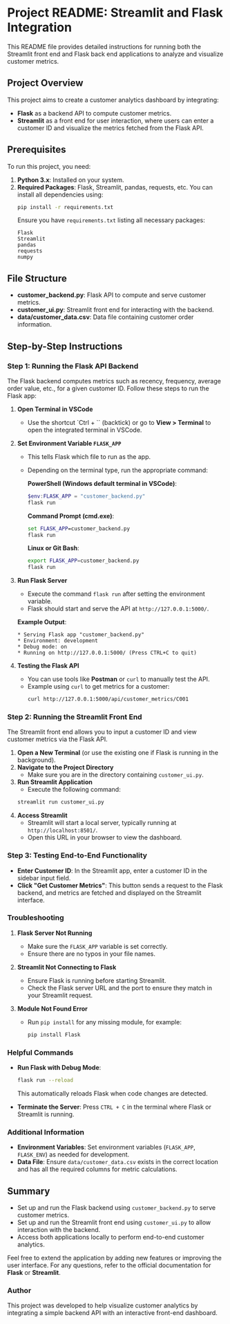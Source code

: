 # Project README: Streamlit and Flask Integration

This README file provides detailed instructions for running both the Streamlit front end and Flask back end applications to analyze and visualize customer metrics.

## Project Overview
This project aims to create a customer analytics dashboard by integrating:
- **Flask** as a backend API to compute customer metrics.
- **Streamlit** as a front end for user interaction, where users can enter a customer ID and visualize the metrics fetched from the Flask API.

## Prerequisites
To run this project, you need:

1. **Python 3.x**: Installed on your system.
2. **Required Packages**: Flask, Streamlit, pandas, requests, etc. You can install all dependencies using:
   ```sh
   pip install -r requirements.txt
   ```
   Ensure you have `requirements.txt` listing all necessary packages:
   ```
   Flask
   Streamlit
   pandas
   requests
   numpy
   ```

## File Structure
- **customer_backend.py**: Flask API to compute and serve customer metrics.
- **customer_ui.py**: Streamlit front end for interacting with the backend.
- **data/customer_data.csv**: Data file containing customer order information.

## Step-by-Step Instructions

### Step 1: Running the Flask API Backend
The Flask backend computes metrics such as recency, frequency, average order value, etc., for a given customer ID. Follow these steps to run the Flask app:

1. **Open Terminal in VSCode**
   - Use the shortcut `Ctrl + \`` (backtick) or go to **View > Terminal** to open the integrated terminal in VSCode.

2. **Set Environment Variable `FLASK_APP`**
   - This tells Flask which file to run as the app.
   - Depending on the terminal type, run the appropriate command:
     
     **PowerShell (Windows default terminal in VSCode)**:
     ```powershell
     $env:FLASK_APP = "customer_backend.py"
     flask run
     ```
     
     **Command Prompt (cmd.exe)**:
     ```cmd
     set FLASK_APP=customer_backend.py
     flask run
     ```
     
     **Linux or Git Bash**:
     ```bash
     export FLASK_APP=customer_backend.py
     flask run
     ```

3. **Run Flask Server**
   - Execute the command `flask run` after setting the environment variable.
   - Flask should start and serve the API at `http://127.0.0.1:5000/`.
   
   **Example Output**:
   ```
   * Serving Flask app "customer_backend.py"
   * Environment: development
   * Debug mode: on
   * Running on http://127.0.0.1:5000/ (Press CTRL+C to quit)
   ```

4. **Testing the Flask API**
   - You can use tools like **Postman** or `curl` to manually test the API.
   - Example using `curl` to get metrics for a customer:
     ```sh
     curl http://127.0.0.1:5000/api/customer_metrics/C001
     ```

### Step 2: Running the Streamlit Front End
The Streamlit front end allows you to input a customer ID and view customer metrics via the Flask API.

1. **Open a New Terminal** (or use the existing one if Flask is running in the background).
2. **Navigate to the Project Directory**
   - Make sure you are in the directory containing `customer_ui.py`.
3. **Run Streamlit Application**
   - Execute the following command:
   ```sh
   streamlit run customer_ui.py
   ```
4. **Access Streamlit**
   - Streamlit will start a local server, typically running at `http://localhost:8501/`.
   - Open this URL in your browser to view the dashboard.

### Step 3: Testing End-to-End Functionality
- **Enter Customer ID**: In the Streamlit app, enter a customer ID in the sidebar input field.
- **Click "Get Customer Metrics"**: This button sends a request to the Flask backend, and metrics are fetched and displayed on the Streamlit interface.

### Troubleshooting
1. **Flask Server Not Running**
   - Make sure the `FLASK_APP` variable is set correctly.
   - Ensure there are no typos in your file names.

2. **Streamlit Not Connecting to Flask**
   - Ensure Flask is running before starting Streamlit.
   - Check the Flask server URL and the port to ensure they match in your Streamlit request.

3. **Module Not Found Error**
   - Run `pip install` for any missing module, for example:
     ```sh
     pip install Flask
     ```

### Helpful Commands
- **Run Flask with Debug Mode**:
  ```sh
  flask run --reload
  ```
  This automatically reloads Flask when code changes are detected.

- **Terminate the Server**:
  Press `CTRL + C` in the terminal where Flask or Streamlit is running.

### Additional Information
- **Environment Variables**: Set environment variables (`FLASK_APP`, `FLASK_ENV`) as needed for development.
- **Data File**: Ensure `data/customer_data.csv` exists in the correct location and has all the required columns for metric calculations.

## Summary
- Set up and run the Flask backend using `customer_backend.py` to serve customer metrics.
- Set up and run the Streamlit front end using `customer_ui.py` to allow interaction with the backend.
- Access both applications locally to perform end-to-end customer analytics.

Feel free to extend the application by adding new features or improving the user interface. For any questions, refer to the official documentation for **Flask** or **Streamlit**.

### Author
This project was developed to help visualize customer analytics by integrating a simple backend API with an interactive front-end dashboard.

